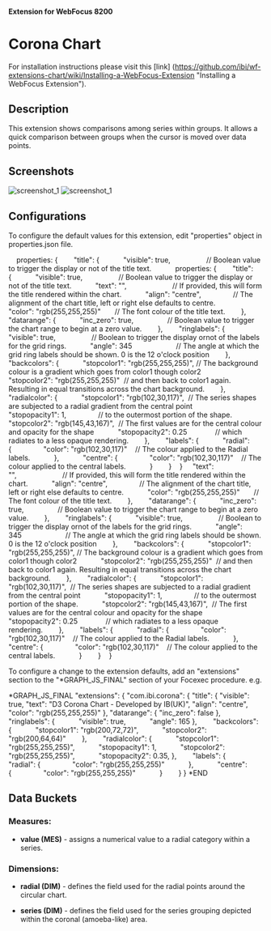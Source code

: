 #### Extension for WebFocus 8200
# Corona Chart
For installation instructions please visit this [link] (https://github.com/ibi/wf-extensions-chart/wiki/Installing-a-WebFocus-Extension "Installing a WebFocus Extension").
## Description
This extension shows comparisons among series within groups. It allows a quick comparison between groups when the cursor is moved over data points.
## Screenshots
![screenshot_1](https://github.com/TonyA-IBUK/wf-extensions-chart/blob/add-corona-extension/com.ibi.corona/screenshots/1.png)
![screenshot_1](https://github.com/TonyA-IBUK/wf-extensions-chart/blob/add-corona-extension/com.ibi.corona/screenshots/2.png)
## Configurations
To configure the default values for this extension, edit "properties" object in properties.json file.

    properties: {        
        "title": {            "visible": true,                  // Boolean value to trigger the display or not of the title text.            properties: {        "title": {            "visible": true,                  // Boolean value to trigger the display or not of the title text.            "text": "",                       // If provided, this will form the title rendered within the chart.            "align": "centre",                // The alignment of the chart title, left or right else defaults to centre.            "color": "rgb(255,255,255)"       // The font colour of the title text.        },        "datarange": {            "inc_zero": true,                 // Boolean value to trigger the chart range to begin at a zero value.        },        "ringlabels": {            "visible": true,                  // Boolean to trigger the display ornot of the labels for the grid rings.            "angle": 345                      // The angle at which the grid ring labels should be shown. 0 is the 12 o'clock position        },        "backcolors": {            "stopcolor1": "rgb(255,255,255)", // The background colour is a gradient which goes from color1 though color2            "stopcolor2": "rgb(255,255,255)"  // and then back to color1 again. Resulting in equal transitions across the chart background.        },        "radialcolor": {            "stopcolor1": "rgb(102,30,117)",  // The series shapes are subjected to a radial gradient from the central point            "stopopacity1": 1,                // to the outermost portion of the shape.            "stopcolor2": "rgb(145,43,167)",  // The first values are for the central colour and opacity for the shape            "stopopacity2": 0.25              // which radiates to a less opaque rendering.        },        "labels": {            "radial": {                "color": "rgb(102,30,117)"    // The colour applied to the Radial labels.            },            "centre": {                "color": "rgb(102,30,117)"    // The colour applied to the central labels.            }        }    }
    "text": "",                       // If provided, this will form the title rendered within the chart.            "align": "centre",                // The alignment of the chart title, left or right else defaults to centre.            "color": "rgb(255,255,255)"       // The font colour of the title text.        },        "datarange": {            "inc_zero": true,                 // Boolean value to trigger the chart range to begin at a zero value.        },        "ringlabels": {            "visible": true,                  // Boolean to trigger the display ornot of the labels for the grid rings.            "angle": 345                      // The angle at which the grid ring labels should be shown. 0 is the 12 o'clock position        },        "backcolors": {            "stopcolor1": "rgb(255,255,255)", // The background colour is a gradient which goes from color1 though color2            "stopcolor2": "rgb(255,255,255)"  // and then back to color1 again. Resulting in equal transitions across the chart background.        },        "radialcolor": {            "stopcolor1": "rgb(102,30,117)",  // The series shapes are subjected to a radial gradient from the central point            "stopopacity1": 1,                // to the outermost portion of the shape.            "stopcolor2": "rgb(145,43,167)",  // The first values are for the central colour and opacity for the shape            "stopopacity2": 0.25              // which radiates to a less opaque rendering.        },        "labels": {            "radial": {                "color": "rgb(102,30,117)"    // The colour applied to the Radial labels.            },            "centre": {                "color": "rgb(102,30,117)"    // The colour applied to the central labels.            }        }    }

To configure a change to the extension defaults, add an "extensions" section to the "*GRAPH_JS_FINAL" section of your Focexec procedure. e.g.

*GRAPH_JS_FINAL
"extensions": {
    "com.ibi.corona": {
        "title": {
            "visible": true,
            "text": "D3 Corona Chart - Developed by IB(UK)",
            "align": "centre",
            "color": "rgb(255,255,255)"
        },
        "datarange": {
            "inc_zero": false
        },        
        "ringlabels": {            
            "visible": true,            
            "angle": 165
        },        
        "backcolors": {            
            "stopcolor1": "rgb(200,72,72)",            
            "stopcolor2": "rgb(200,64,64)"        
        },        
        "radialcolor": {            
            "stopcolor1": "rgb(255,255,255)",            
            "stopopacity1": 1,            
            "stopcolor2": "rgb(255,255,255)",            
            "stopopacity2": 0.35,
        },        
        "labels": {            
            "radial": {                
                "color": "rgb(255,255,255)"            
            },            
            "centre": {                
                "color": "rgb(255,255,255)"            
            }        
        }
    }
*END

## Data Buckets

### Measures:

* **value (MES)** - assigns a numerical value to a radial category within a series.

### Dimensions:

* **radial (DIM)** - defines the field used for the radial points around the circular chart.

* **series (DIM)** - defines the field used for the series grouping depicted within the coronal (amoeba-like) area.
